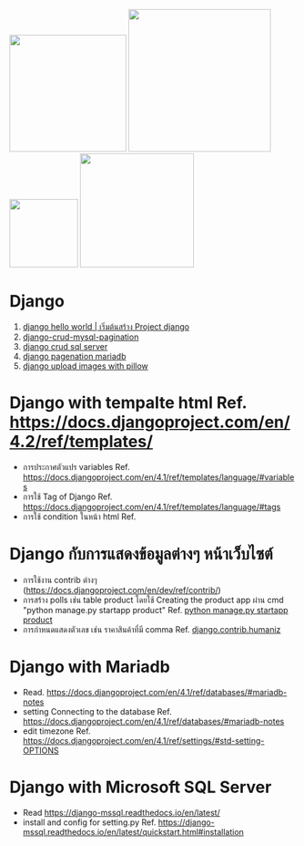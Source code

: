 <img src="https://user-images.githubusercontent.com/89516355/235416221-cf1ccd02-ae8d-45c5-b900-444dd1ae9b47.png" width="205">  <img src="https://user-images.githubusercontent.com/89516355/235416348-6ff88b33-7cd1-4a2e-9529-57512b6a206f.png" width="250">  <img src="https://user-images.githubusercontent.com/89516355/235414368-0ee8b98d-647a-4c17-a031-df3a9b796b20.png" width="120">        <img src="https://user-images.githubusercontent.com/89516355/235414515-ddc2eefb-cf26-4b64-b079-b2545b7dc7af.png" width="200"> 


# Django

1. <a href="https://github.com/kiadbodin/Django/tree/main/helloworld"> django hello world | เริ่มต้นสร้าง Project django </a>
2. <a href="#"> django-crud-mysql-pagination  </a>
3. <a href="#"> django crud sql server </a>
4. <a href="#"> django pagenation mariadb </a>
4. <a href="#"> django upload images with pillow </a>



# Django with tempalte html Ref. https://docs.djangoproject.com/en/4.2/ref/templates/
* การประกาศตัวแปร variables Ref. https://docs.djangoproject.com/en/4.1/ref/templates/language/#variables
* การใช้ Tag of Django Ref. https://docs.djangoproject.com/en/4.1/ref/templates/language/#tags
* การใช้ condition ในหน้า html Ref. 

# Django กับการแสดงข้อมูลต่างๆ หน้าเว็บไซต์
* การใช้งาน contrib ต่างๆ (https://docs.djangoproject.com/en/dev/ref/contrib/)
* การสร้าง polls เช่น table product โดยใช้ Creating the product app ผ่าน cmd "python manage.py startapp product" 
 Ref. <a href="https://docs.djangoproject.com/en/dev/intro/tutorial01/"> python manage.py startapp product </a> 
* การกำหนดแสดงตัวเลข เช่น ราคาสินค้าที่มี comma Ref. <a href="https://docs.djangoproject.com/en/dev/ref/contrib/humanize/#ref-contrib-humanize"> django.contrib.humaniz </a> 

# Django with Mariadb
* Read. https://docs.djangoproject.com/en/4.1/ref/databases/#mariadb-notes
* setting Connecting to the database Ref. https://docs.djangoproject.com/en/4.1/ref/databases/#mariadb-notes
* edit timezone Ref. https://docs.djangoproject.com/en/4.1/ref/settings/#std-setting-OPTIONS

# Django with Microsoft SQL Server
* Read https://django-mssql.readthedocs.io/en/latest/
* install and config for setting.py Ref. https://django-mssql.readthedocs.io/en/latest/quickstart.html#installation
